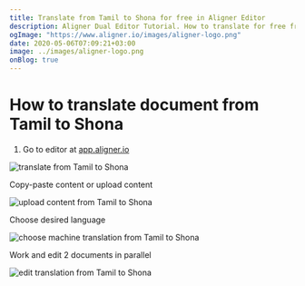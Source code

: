 ```yaml
---
title: Translate from Tamil to Shona for free in Aligner Editor
description: Aligner Dual Editor Tutorial. How to translate for free from Tamil to Shona. Aligner is multilingual document management platform. 
ogImage: "https://www.aligner.io/images/aligner-logo.png"
date: 2020-05-06T07:09:21+03:00
image: ../images/aligner-logo.png
onBlog: true
---
```


# How to translate document from Tamil to Shona

1. Go to editor at [app.aligner.io](https://app.aligner.io "Aligner App web page")

![translate from Tamil to Shona](../aligner-blank-editor.png "translate from Tamil to Shona")

Copy-paste content or upload content

![upload content from Tamil to Shona](../aligner-uploaded-document.png "upload content from Tamil to Shona")

Choose desired language

![choose machine translation from Tamil to Shona](../aligner-language-dropdown.png "choose machine translation from Tamil to Shona")

Work and edit 2 documents in parallel

![edit translation from Tamil to Shona](../aligner-double-sitded-editor.png "edit translation from Tamil to Shona")


